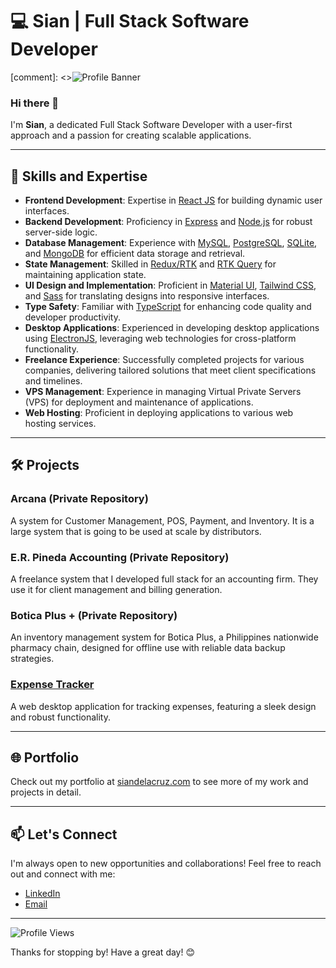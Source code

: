 # 💻 Sian | Full Stack Software Developer

[comment]: <>![Profile Banner](https://via.placeholder.com/1200x300.png?text=Welcome+to+my+GitHub+Profile!)

### Hi there 👋

I'm **Sian**, a dedicated Full Stack Software Developer with a user-first approach and a passion for creating scalable applications. 

---

## 🚀 Skills and Expertise

- **Frontend Development**: Expertise in [React JS](https://reactjs.org) for building dynamic user interfaces.
- **Backend Development**: Proficiency in [Express](https://expressjs.com) and [Node.js](https://nodejs.org) for robust server-side logic.
- **Database Management**: Experience with [MySQL](https://www.mysql.com), [PostgreSQL](https://www.postgresql.org), [SQLite](https://www.sqlite.org), and [MongoDB](https://www.mongodb.com) for efficient data storage and retrieval.
- **State Management**: Skilled in [Redux/RTK](https://redux-toolkit.js.org) and [RTK Query](https://redux-toolkit.js.org/rtk-query/overview) for maintaining application state.
- **UI Design and Implementation**: Proficient in [Material UI](https://material-ui.com), [Tailwind CSS](https://tailwindcss.com), and [Sass](https://sass-lang.com) for translating designs into responsive interfaces.
- **Type Safety**: Familiar with [TypeScript](https://www.typescriptlang.org) for enhancing code quality and developer productivity.
- **Desktop Applications**: Experienced in developing desktop applications using [ElectronJS](https://www.electronjs.org), leveraging web technologies for cross-platform functionality.
- **Freelance Experience**: Successfully completed projects for various companies, delivering tailored solutions that meet client specifications and timelines.
- **VPS Management**: Experience in managing Virtual Private Servers (VPS) for deployment and maintenance of applications.
- **Web Hosting**: Proficient in deploying applications to various web hosting services.

---

## 🛠️ Projects

### Arcana (Private Repository)
A system for Customer Management, POS, Payment, and Inventory. It is a large system that is going to be used at scale by distributors.

### E.R. Pineda Accounting (Private Repository)
A freelance system that I developed full stack for an accounting firm. They use it for client management and billing generation.

### Botica Plus + (Private Repository)
An inventory management system for Botica Plus, a Philippines nationwide pharmacy chain, designed for offline use with reliable data backup strategies.

### [Expense Tracker](https://github.com/sian022/expense-tracker)
A web desktop application for tracking expenses, featuring a sleek design and robust functionality.

---

## 🌐 Portfolio

Check out my portfolio at [siandelacruz.com](https://siandelacruz.com) to see more of my work and projects in detail.

---

## 📫 Let's Connect

I'm always open to new opportunities and collaborations! Feel free to reach out and connect with me:

- [LinkedIn](https://www.linkedin.com/in/siandc)
- [Email](mailto:delacruzsian@gmail.com)

---

![Profile Views](https://komarev.com/ghpvc/?username=sian022&color=blueviolet&style=flat-square)

Thanks for stopping by! Have a great day! 😊
